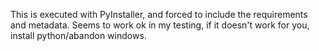This is executed with PyInstaller, and forced to include the requirements and metadata.
Seems to work ok in my testing, if it doesn't work for you, install python/abandon windows.

